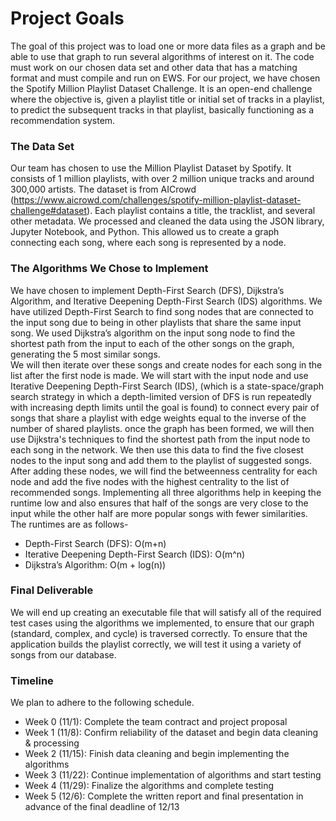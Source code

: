 # Project Goals

The goal of this project was to load one or more data files as a graph and be able to use that graph to run several algorithms of interest on it. The code must work on our chosen data set and other data that has a matching format and must compile and run on EWS. For our project, we have chosen the Spotify Million Playlist Dataset Challenge. It is an open-end challenge where the objective is, given a playlist title or initial set of tracks in a playlist, to predict the subsequent tracks in that playlist, basically functioning as a recommendation system.


### The Data Set

Our team has chosen to use the Million Playlist Dataset by Spotify. It consists of 1 million playlists, with over 2 million unique tracks and around 300,000 artists. The dataset is from AICrowd (https://www.aicrowd.com/challenges/spotify-million-playlist-dataset-challenge#dataset). Each playlist contains a title, the tracklist, and several other metadata. We processed and cleaned the data using the JSON library, Jupyter Notebook, and Python. This allowed us to create a graph connecting each song, where each song is represented by a node.


### The Algorithms We Chose to Implement

We have chosen to implement Depth-First Search (DFS), Dijkstra’s Algorithm, and Iterative Deepening Depth-First Search (IDS) algorithms. We have utilized Depth-First Search to find song nodes that are connected to the input song due to being in other playlists that share the same input song. We used Dijkstra’s algorithm on the input song node to find the shortest path from the input to each of the other 
songs on the graph, generating the 5 most similar songs.  
We will then iterate over these songs and create nodes for each song in the list after the first node is made. We will start with the input node and use Iterative Deepening Depth-First Search (IDS), (which is a state-space/graph search strategy in which a depth-limited version of DFS is run repeatedly with increasing depth limits until the goal is found) to connect every pair of songs that share a playlist with edge weights equal to the inverse of the number of shared playlists. once the graph has been formed, we will then use Dijkstra's techniques to find the shortest path from the input node to each song in the network. We then use this data to find the five closest nodes to the input song and add them to the playlist of suggested songs. After adding these nodes, we will find the betweenness centrality for each node and add the five nodes with the highest centrality to the list of recommended songs. Implementing all three algorithms help in keeping the runtime low and also ensures that half of the songs are very close to the input while the other half are more popular songs with fewer similarities.  
The runtimes are as follows-
- Depth-First Search (DFS): O(m+n)
- Iterative Deepening Depth-First Search (IDS): O(m^n)
- Dijkstra’s Algorithm: O(m + log(n))


### Final  Deliverable

We will end up creating an executable file that will satisfy all of the required test cases using the algorithms we implemented, to ensure that our graph (standard, complex, and cycle) is traversed correctly. To ensure that the application builds the playlist correctly, we will test it using a variety of songs from our database. 


### Timeline

We plan to adhere to the following schedule.
- Week 0 (11/1): Complete the team contract and project proposal
- Week 1 (11/8): Confirm reliability of the dataset and begin data cleaning & processing
- Week 2 (11/15): Finish data cleaning and begin implementing the algorithms
- Week 3 (11/22): Continue implementation of algorithms and start testing
- Week 4 (11/29): Finalize the algorithms and complete testing
- Week 5 (12/6): Complete the written report and final presentation in advance of the final deadline of 12/13

